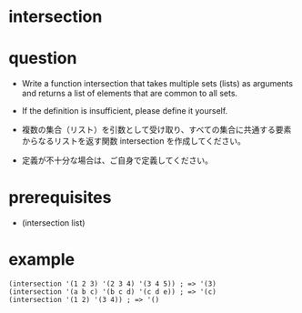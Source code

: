 # intersection

# question
- Write a function intersection that takes multiple sets (lists) as arguments and returns a list of elements that are common to all sets.
- If the definition is insufficient, please define it yourself.

- 複数の集合（リスト）を引数として受け取り、すべての集合に共通する要素からなるリストを返す関数 intersection を作成してください。
- 定義が不十分な場合は、ご自身で定義してください。


# prerequisites

- (intersection list)

# example

```
(intersection '(1 2 3) '(2 3 4) '(3 4 5)) ; => '(3)
(intersection '(a b c) '(b c d) '(c d e)) ; => '(c)
(intersection '(1 2) '(3 4)) ; => '()
```